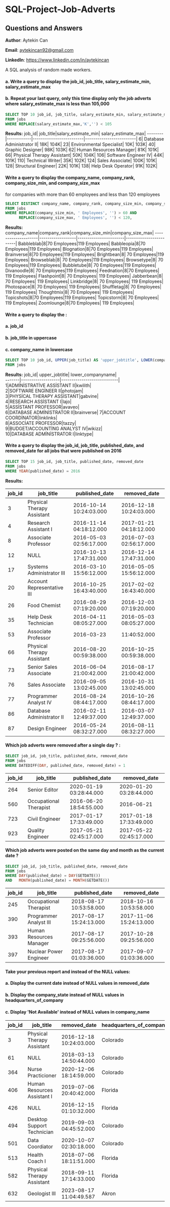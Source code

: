 # SQL-Project-Job-Adverts 
## Questions and Answers

**Author**: Aytekin Can

**Email**: aytekincan92@gmail.com

**LinkedIn**: https://www.linkedin.com/in/aytekincan

A SQL analysis of random made workers.

#### a. Write a query to display the job_id, job_title, salary_estimate_min, salary_estimate_max
#### b. Repeat your last query, only this time display only the job adverts where salary_estimate_max is less than 105,000
````sql
SELECT TOP 10 job_id, job_title, salary_estimate_min, salary_estimate_max
FROM jobs
WHERE REPLACE(salary_estimate_max,'K','') < 105
````
**Results:**
job_id|	job_title|salary_estimate_min|	salary_estimate_max|
--------|------------|-------------------------|-------------------------|
6|	Database Administrator II|	18K|	104K|
23|	Environmental Specialist|	10K|	103K|
40|	Graphic Designer|	98K|	103K|
62|	Human Resources Manager|	81K|	101K|
66|	Physical Therapy Assistant|	50K|	104K|
106|	Software Engineer IV|	44K|	101K|
110|	Technical Writer|	35K|	102K|
124|	Sales Associate| 100K|	101K|
128|	Structural Engineer|	22K|	101K|
138|	Help Desk Operator|	91K|	102K|

#### Write a query to display the company_name, company_rank, company_size_min, and company_size_max
for companies with more than 60 employees and less than 120 employees
````sql
SELECT DISTINCT company_name, company_rank, company_size_min, company_size_max
FROM jobs
WHERE REPLACE(company_size_min, ' Employees', '') > 60 AND 
      REPLACE(company_size_max, ' Employees', '') < 120,
````
**Results:**
company_name|company_rank|company_size_min|company_size_max|
--------------------|------------------|-----------------------|------------------------|
Babbleblab|8|70 Employees|119 Employees|
Babbleopia|8|70 Employees|119 Employees|
Blognation|8|70 Employees|119 Employees|
Brainverse|8|70 Employees|119 Employees|
Brightbean|8|	70 Employees|119 Employees|
Browseblab|8|	70 Employees|119 Employees|
Browsetype|8|	70 Employees|119 Employees|
Bubbletube|8|	70 Employees|119 Employees|
Divanoodle|8|	70 Employees|119 Employees|
Feednation|8|70 Employees|	119 Employees|
Flashpoint|8|	70 Employees|	119 Employees|
Jabberbean|8|	70 Employees|	119 Employees|
Linkbridge|8|	70 Employees|	119 Employees|
Photospace|8|	70 Employees|	119 Employees|
Shuffletag|8|	70 Employees|	119 Employees|
Thoughtmix|8|	70 Employees|	119 Employees|
Topicshots|8|70 Employees|119 Employees|
Topicstorm|8|	70 Employees|	119 Employees|
Zoomlounge|8|70 Employees|	119 Employees|


#### Write a query to display the :
#### a. job_id
#### b. job_title in uppercase
#### c. company_name in lowercase
````sql
SELECT TOP 10 job_id, UPPER(job_title) AS 'upper_jobtitle', LOWER(company_name) AS 'lower_companyname'
FROM jobs
````
**Results:**
job_id|	upper_jobtitle|	lower_companyname|	
-------|-------------------|----------------------------|	
1|ADMİNİSTRATİVE ASSİSTANT II|kwilith|	
2|SOFTWARE ENGİNEER II|photojam|	
3|PHYSİCAL THERAPY ASSİSTANT|gabvine|	
4|RESEARCH ASSİSTANT I|lajo|	
5|ASSİSTANT PROFESSOR|avaveo|	
6|DATABASE ADMİNİSTRATOR II|brainverse|	
7|ACCOUNT COORDİNATOR|linklinks|	
8|ASSOCİATE PROFESSOR|tazzy|	
9|BUDGET/ACCOUNTİNG ANALYST IV|wikizz|	
10|DATABASE ADMİNİSTRATOR I|linktype|	


#### Write a query to display the job_id, job_title, published_date, and removed_date for all jobs that were published on 2016
````sql
SELECT TOP 15 job_id, job_title, published_date, removed_date 
FROM jobs
WHERE YEAR(published_date) = 2016
````
**Results:**	

job_id|job_title|published_date|removed_date|
------|---------|--------------|------------|	
3|Physical Therapy Assistant|2016-10-14 10:24:03.000|2016-12-18 10:24:03.000|
4|Research Assistant I|2016-11-14 04:18:12.000|2017-01-21 04:18:12.000|
8|Associate Professor|2016-05-03 02:56:17.000|2016-07-03 02:56:17.000|
12|NULL|2016-10-13 17:47:31.000|2016-12-14 17:47:31.000|
17|Systems Administrator III|2016-03-10 15:56:12.000|2016-05-05 15:56:12.000|
20|Account Representative III|2016-10-25 16:43:40.000|2017-02-02 16:43:40.000|
26|Food Chemist|2016-08-29 07:19:20.000|2016-12-03 07:19:20.000|
35|Help Desk Technician|2016-04-11 08:05:27.000|2016-05-03 08:05:27.000|
53|Associate Professor|2016-03-23 |11:40:52.000|2016-06-02 11:40:52.000|
66|Physical Therapy Assistant|2016-08-20 00:59:38.000|2016-10-25 00:59:38.000|
73|Senior Sales Associate|2016-06-04 21:00:42.000|2016-08-17 21:00:42.000|
76|Sales Associate|2016-09-05 13:02:45.000|2016-10-31 13:02:45.000|
77|Programmer Analyst IV|2016-08-24 08:44:17.000|2016-10-26 08:44:17.000|
86|Database Administrator II|2016-02-11 12:49:37.000|2016-03-07 12:49:37.000|
87|Design Engineer|2016-05-24 08:32:27.000|2016-08-11 08:32:27.000|



#### Which job adverts were removed after a single day ? :
````sql
SELECT job_id, job_title, published_date, removed_date
FROM jobs
WHERE DATEDIFF(DAY, published_date, removed_date) = 1
````
job_id|job_title|published_date|removed_date|
-------|--------|--------------|------------|	
264|Senior Editor|2020-01-19 03:28:44.000|2020-01-20 03:28:44.000|
560|Occupational Therapist|2016-06-20 18:54:55.000|2016-06-21|18:54:55.000|
723|Civil Engineer|2017-01-17 17:33:49.000|2017-01-18 17:33:49.000|
923|Quality Engineer|2017-05-21 02:45:17.000|2017-05-22 02:45:17.000|



#### Which job adverts were posted on the same day and month as the current date ?
````sql
SELECT job_id, job_title, published_date, removed_date
FROM jobs
WHERE DAY(published_date) = DAY(GETDATE())
AND   MONTH(published_date) = MONTH(GETDATE())
````
job_id|job_title|published_date|removed_date|
------|---------|--------------|------------|	
245|Occupational Therapist|2018-08-17 10:53:58.000|2018-10-16 10:53:58.000|
390|Programmer Analyst III|2017-08-17 15:24:13.000|2017-11-06 15:24:13.000|
393|Human Resources Manager|2017-08-17 09:25:56.000|2017-10-28 09:25:56.000|
397|Nuclear Power Engineer|2017-08-17 01:03:36.000|2017-09-07 01:03:36.000|


#### Take your previous report and instead of the NULL values:
#### a. Display the current date instead of NULL values in removed_date
#### b. Display the company_state instead of NULL values in headquarters_of_company
#### c. Display 'Not Available' instead of NULL values in company_name
job_id|job_title|removed_date|headquarters_of_company|company_name|
--------|--------|-----------|-----------------------|------------|
3|Physical Therapy Assistant|2016-12-18 10:24:03.000|Colorado|Gabvine
61|NULL|2018-03-13 14:50:44.000|Colorado|Rhybox|
364|Nurse Practicioner|2020-12-06 18:14:59.000|Colorado|Mybuzz|
406|Human Resources Assistant I|2019-07-06 20:40:42.000|Florida|Tambee|
426|NULL|2016-12-15 01:10:32.000|Florida|Voonyx|
494|Desktop Support Technician|2019-09-03 04:45:52.000|Colorado|Katz|
501|Data Coordiator|2020-10-07 02:30:18.000|Colorado|Thoughtmix|
513|Health Coach I|2018-07-06 18:11:51.000|Florida|Voonix|
582|Physical Therapy Assistant	|2018-09-11 17:14:33.000|Florida|Skimia|
632|Geologist III|2023-08-17 11:04:49.587|Akron|Jetwire|
